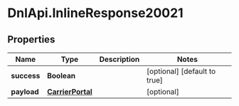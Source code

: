 # DnlApi.InlineResponse20021

## Properties
Name | Type | Description | Notes
------------ | ------------- | ------------- | -------------
**success** | **Boolean** |  | [optional] [default to true]
**payload** | [**CarrierPortal**](CarrierPortal.md) |  | [optional] 



